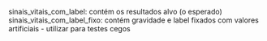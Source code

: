 sinais_vitais_com_label: contém os resultados alvo (o esperado)
sinais_vitais_com_label_fixo: contém gravidade e label fixados com valores artificiais - utilizar para testes cegos
